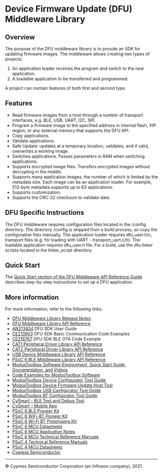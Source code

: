 # Device Firmware Update (DFU) Middleware Library

## Overview

 The purpose of the DFU middleware library is to provide an SDK for updating
 firmware images. The middleware allows creating two types of projects:

1. An application loader receives the program and switch to
   the new application.
2. A loadable application to be transferred and programmed.

 A project can contain features of both first and second type.

## Features

* Read firmware images from a host through a number of transport interfaces,
  e.g. BLE, USB, UART, I2C, SPI.
* Program a firmware image to the specified address in internal flash,
  XIP region, or any external memory that supports the DFU API.
* Copy applications.
* Validate applications.
* Safe Update: updates at a temporary location, validates, and if valid,
  overwrites a working image.
* Switches applications. Passes parameters in RAM when switching
  applications.
* Supports encrypted image files.
  Transfers encrypted images without decrypting in the middle.
* Supports many application images, the number of which is limited by
  the metadata size. Each image can be an application loader. For example,
  512-byte metadata supports up to 63 applications.
* Supports customization.
* Supports the CRC-32 checksum to validate data.

## DFU Specific Instructions

The DFU middleware requires configuration files located in the /config
directory. The directory /config is skipped from a build process, so
copy the configuration files manually. The application loader requires
dfu_user.h/c, transport files (e.g. for loading with UART - transport_uart.c/h).
The loadable application requires dfu_user.h file.
For a build, use the dfu linker scripts located in the linker_script directory.

## Quick Start

The [Quick Start section of the DFU Middleware API Reference Guide](https://infineon.github.io/dfu/dfu_sdk_api_reference_manual/html/index.html#section_dfu_quick_start)
describes step-by-step instructions to set up a DFU application.

## More information

For more information, refer to the following links:

* [DFU Middleware Library Release Notes](./RELEASE.md)
* [DFU Middleware Library API Reference](https://infineon.github.io/dfu/dfu_sdk_api_reference_manual/html/index.html)
* [AN213924](http://www.cypress.com/an213924) DFU SDK User Guide
* [CE213903](http://www.cypress.com/ce213903) DFU SDK Basic Communication Code Examples
* [CE216767](http://www.cypress.com/ce216767) DFU SDK BLE OTA Code Example
* [CAT1 Peripheral Driver Library API Reference](https://infineon.github.io/mtb-pdl-cat1/pdl_api_reference_manual/html/index.html)
* [CAT2 Peripheral Driver Library API Reference](https://infineon.github.io/mtb-pdl-cat2/pdl_api_reference_manual/html/index.html)
* [USB Device Middleware Library API Reference](https://infineon.github.io/usbdev/usbfs_dev_api_reference_manual/html/index.html)
* [PSoC 6 BLE Middleware Library API Reference](https://infineon.github.io/bless/ble_api_reference_manual/html/index.html)
* [ModusToolbox Software Environment, Quick Start Guide, Documentation, and Videos](https://www.cypress.com/products/modustoolbox-software-environment)
* [Code Examples for ModusToolbox Software](https://github.com/Infineon/Code-Examples-for-ModusToolbox-Software)
* [ModusToolbox Device Configurator Tool Guide](https://www.cypress.com/ModusToolboxDeviceConfig)
* [ModusToolbox Device Firmware Update Host Tool](https://www.cypress.com/ModusToolboxDFUHostTool)
* [ModusToolbox USB Configurator Tool Guide](https://www.cypress.com/ModusToolboxUSBConfig)
* [ModusToolbox BT Configurator Tool Guide](https://www.cypress.com/ModusToolboxBLEConfig)
* [CySmart - BLE Test and Debug Tool](http://www.cypress.com/documentation/software-and-drivers/cysmart-bluetooth-le-test-and-debug-tool)
* [CySmart – Mobile App](https://www.cypress.com/documentation/software-and-drivers/cysmart-mobile-app)
* [PSoC 6 BLE Pioneer Kit](http://www.cypress.com/CY8CKIT-062-BLE)
* [PSoC 6 WiFi-BT Pioneer Kit](http://www.cypress.com/CY8CKIT-062-WiFi-BT)
* [PSoC 6 Wi-Fi BT Prototyping Kit](http://www.cypress.com/cy8cproto-062-4343w)
* [PSoC 6 MCU Datasheets](http://www.cypress.com/psoc6ds)
* [PSoC 6 MCU Application Notes](http://www.cypress.com/psoc6an)
* [PSoC 6 MCU Technical Reference Manuals](http://www.cypress.com/psoc6trm)
* [PSoC 4 Technical Reference Manuals](https://www.cypress.com/search/all?f%5B0%5D=meta_type%3Atechnical_documents&f%5B1%5D=resource_meta_type%3A583&f%5B2%5D=field_related_products%3A1314)
* [PSoC 4 MCU Datasheets](https://www.cypress.com/search/all?f%5B0%5D=meta_type%3Atechnical_documents&f%5B1%5D=field_related_products%3A1297&f%5B2%5D=resource_meta_type%3A575)
* [Cypress Semiconductor](http://www.cypress.com)

---
© Cypress Semiconductor Corporation (an Infineon company), 2021.
